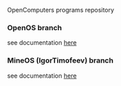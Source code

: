 OpenComputers programs repository

### OpenOS branch
see documentation [here](OS/OpenOS/)

### MineOS (IgorTimofeev) branch
see documentation [here](OS/MineOS/)
